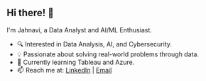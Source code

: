 ## Hi there! 👋
I'm Jahnavi, a Data Analyst and AI/ML Enthusiast.  
- 🔍 Interested in Data Analysis, AI, and Cybersecurity.  
- 💡 Passionate about solving real-world problems through data.  
- 🌱 Currently learning Tableau and Azure.  
- 📫 Reach me at: [LinkedIn](https://linkedin.com/janavi-nathwani) | [Email](mailto:janavinathvani.jn.83@gmail.com)
